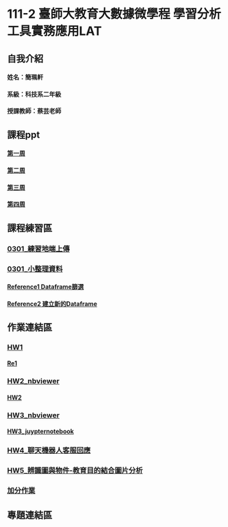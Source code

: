 # 111-2 臺師大教育大數據微學程 學習分析工具實務應用LAT
## 自我介紹
#### 姓名：簡珮軒
#### 系級：科技系二年級
#### 授課教師：蔡芸老師
## 課程ppt
#### [第一周](https://docs.google.com/presentation/d/e/2PACX-1vSInSmBw4pmnFj-4BoVDQcXDkXJ23WMGXBWPkHTTm99t0rigaeIYzMpjC8Q7nKu9SZWeNAs6q1Wy5ZE/pub?start=false&loop=false&delayms=3000&slide=id.p)
#### [第二周](https://docs.google.com/presentation/d/e/2PACX-1vT-TbdyqnFFYyOREkTHFGj8OMr3z4-77otHUtDB1PZk_hy4H1sO0_ZXdsaTg1qping-CP_2kEhcvlu0/pub?start=false&loop=false&delayms=3000&slide=id.p)
#### [第三周](https://docs.google.com/presentation/d/e/2PACX-1vRQ-QbIIGrpvbC7PkYFtWhT8hhT2pREfIYP5OxiYPF125Ag1u4ln-f7EKR_znsU-bM1z-RrxFY3qHba/pub?start=false&loop=false&delayms=3000&slide=id.p)
#### [第四周](https://docs.google.com/presentation/d/e/2PACX-1vQTkndQGs2LVuR27vv0lbSpZPKY6j-7pNcF4SvSTZhflcTOi2XxCp8iSFgxiX5KoB61cI9ZPZix8Vn5/pub?start=false&loop=false&delayms=3000&slide=id.p)
## 課程練習區
### [0301_練習地端上傳](https://github.com/cpeggy/LAT/blob/main/TEST.ipynb)
### [0301_小整理資料](https://github.com/cpeggy/LAT/blob/main/Week2/week2_0301.ipynb)
#### [Reference1 Dataframe篩選](https://ithelp.ithome.com.tw/articles/10194003?sc=hot)
#### [Reference2 建立新的Dataframe](https://www.keywordseo.com.tw/blog1/python-pandas-df-loc/)
## 作業連結區
### [HW1](https://github.com/cpeggy/LAT/blob/main/Hw1/hw1_0308.ipynb)
#### [Re1](https://ithelp.ithome.com.tw/articles/10200433)
### [HW2_nbviewer](https://nbviewer.org/github/cpeggy/LAT/blob/main/Hw2/Hw2.ipynb)
#### [HW2](https://github.com/cpeggy/LAT/blob/main/Hw2/Hw2.ipynb)
### [HW3_nbviewer](https://nbviewer.org/github/cpeggy/LAT/blob/main/HW3/Hw3.ipynb#topic=0&lambda=1&term=)
#### [HW3_juypternotebook](https://github.com/cpeggy/LAT/blob/main/HW3/Hw3.ipynb)
### [HW4_聊天機器人客服回應](https://github.com/cpeggy/LAT/blob/main/Hw4/README.md)
### [HW5_辨識圖與物件-教育目的結合圖片分析](https://github.com/cpeggy/LAT/blob/main/Hw5/README.md)
### [加分作業](https://github.com/cpeggy/LAT/blob/main/S__20095000.jpg)
## 專題連結區
